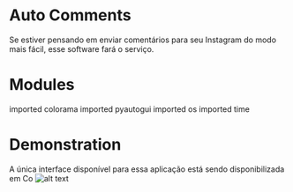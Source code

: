 # Auto Comments
Se estiver pensando em enviar comentários para seu Instagram do modo mais fácil,
esse software fará o serviço.

# Modules
imported colorama
imported pyautogui
imported os
imported time

# Demonstration
A única interface disponível para essa aplicação está sendo disponibilizada em Co
![alt text](http://url/to/img.png)
